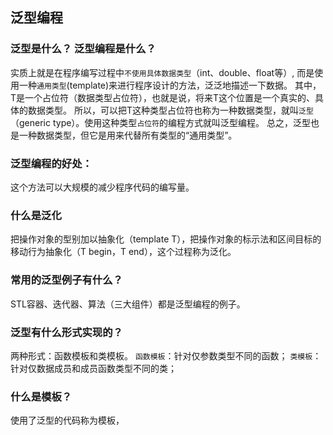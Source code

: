 ## 泛型编程

### 泛型是什么？ 泛型编程是什么？

实质上就是在程序编写过程中`不使用具体数据类型`（int、double、float等）,
而是使用一种`通用类型`(template<class T>)来进行程序设计的方法，泛泛地描述一下数据。
其中，T是一个占位符（数据类型占位符），也就是说，将来T这个位置是一个真实的、具体的数据类型。
所以，可以把T这种类型占位符也称为一种数据类型，就叫`泛型`（generic type）。使用这种类型`占位符`的编程方式就叫泛型编程。
总之，泛型也是一种数据类型，但它是用来代替所有类型的“通用类型”。

### 泛型编程的好处：
这个方法可以大规模的减少程序代码的编写量。

### 什么是泛化
把操作对象的型别加以抽象化（template T），把操作对象的标示法和区间目标的移动行为抽象化（T begin，T end），这个过程称为泛化。

### 常用的泛型例子有什么？
STL容器、迭代器、算法（三大组件）都是泛型编程的例子。


### 泛型有什么形式实现的？
两种形式：函数模板和类模板。
`函数模板`：针对仅参数类型不同的函数；
`类模板`：针对仅数据成员和成员函数类型不同的类；

### 什么是模板？
使用了泛型的代码称为模板，
